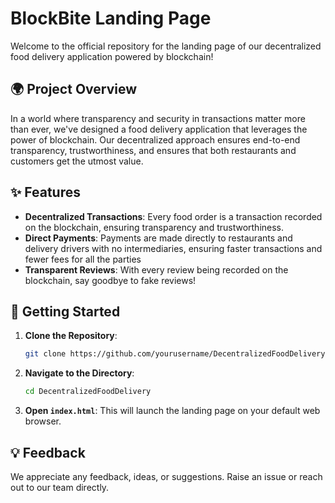 # BlockBite Landing Page

Welcome to the official repository for the landing page of our decentralized food delivery application powered by blockchain!

## 🌍 Project Overview

In a world where transparency and security in transactions matter more than ever, we've designed a food delivery application that leverages the power of blockchain. Our decentralized approach ensures end-to-end transparency, trustworthiness, and ensures that both restaurants and customers get the utmost value.

## ✨ Features

-   **Decentralized Transactions**: Every food order is a transaction recorded on the blockchain, ensuring transparency and trustworthiness.
-   **Direct Payments**: Payments are made directly to restaurants and delivery drivers with no intermediaries, ensuring faster transactions and fewer fees for all the parties
-   **Transparent Reviews**: With every review being recorded on the blockchain, say goodbye to fake reviews!

## 🚀 Getting Started

1. **Clone the Repository**:

    ```bash
    git clone https://github.com/yourusername/DecentralizedFoodDelivery.git
    ```

2. **Navigate to the Directory**:

    ```bash
    cd DecentralizedFoodDelivery
    ```

3. **Open `index.html`**: This will launch the landing page on your default web browser.

## 💡 Feedback

We appreciate any feedback, ideas, or suggestions. Raise an issue or reach out to our team directly.

